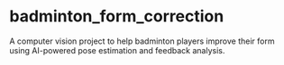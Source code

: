 # badminton_form_correction
A computer vision project to help badminton players improve their form using AI-powered pose estimation and feedback analysis.
